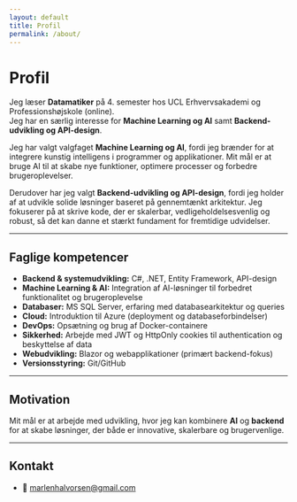 ```yaml
---
layout: default
title: Profil
permalink: /about/
---
```


# Profil
Jeg læser **Datamatiker** på 4. semester hos UCL Erhvervsakademi og Professionshøjskole (online).  
Jeg har en særlig interesse for **Machine Learning og AI** samt **Backend-udvikling og API-design**.  

Jeg har valgt valgfaget **Machine Learning og AI**, fordi jeg brænder for at integrere kunstig intelligens i programmer og applikationer. Mit mål er at bruge AI til at skabe nye funktioner, optimere processer og forbedre brugeroplevelser.  

Derudover har jeg valgt **Backend-udvikling og API-design**, fordi jeg holder af at udvikle solide løsninger baseret på gennemtænkt arkitektur. Jeg fokuserer på at skrive kode, der er skalerbar, vedligeholdelsesvenlig og robust, så det kan danne et stærkt fundament for fremtidige udvidelser.  

---

## Faglige kompetencer  
- **Backend & systemudvikling:** C#, .NET, Entity Framework, API-design  
- **Machine Learning & AI:** Integration af AI-løsninger til forbedret funktionalitet og brugeroplevelse  
- **Databaser:** MS SQL Server, erfaring med databasearkitektur og queries  
- **Cloud:** Introduktion til Azure (deployment og databaseforbindelser)  
- **DevOps:** Opsætning og brug af Docker-containere  
- **Sikkerhed:** Arbejde med JWT og HttpOnly cookies til authentication og beskyttelse af data  
- **Webudvikling:** Blazor og webapplikationer (primært backend-fokus)  
- **Versionsstyring:** Git/GitHub  

---

## Motivation  
Mit mål er at arbejde med udvikling, hvor jeg kan kombinere **AI** og **backend** for at skabe løsninger, der både er innovative, skalerbare og brugervenlige.  

---

## Kontakt  
- 📧 [marlenhalvorsen@gmail.com](mailto:marlenhalvorsen@gmail.com)  
